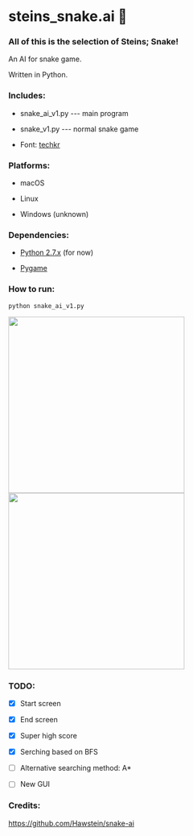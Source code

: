 # steins_snake.ai 🐍

### All of this is the selection of Steins; Snake! 

An AI for snake game. 

Written in Python.

### Includes:
- snake_ai_v1.py    ---      main program

- snake_v1.py  ---  normal snake game

- Font: [techkr](http://www.dafont.com/techkr.font)

### Platforms:
- macOS

- Linux

- Windows (unknown)

### Dependencies:
- [Python 2.7.x](https://www.python.org/downloads/) (for now)

- [Pygame](http://www.pygame.org/download.shtml)

### How to run:
```
python snake_ai_v1.py
```

<img src="https://github.com/Oblivion1221/Steins-Snake.AI/blob/master/images/start.gif" width="350">
<img src="https://github.com/Oblivion1221/Steins-Snake.AI/blob/master/images/gg.png" width="350">

### TODO:

- [x] Start screen

- [x] End screen

- [x] Super high score

- [x] Serching based on BFS

- [ ] Alternative searching method: A*

- [ ] New GUI


### Credits:

https://github.com/Hawstein/snake-ai
